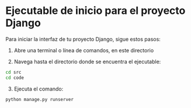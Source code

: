 # Ejecutable de inicio para el proyecto Django

Para iniciar la interfaz de tu proyecto Django, sigue estos pasos:

1. Abre una terminal o línea de comandos, en este directorio

2. Navega hasta el directorio donde se encuentra el ejecutable:

```bash
cd src
cd code
```
3. Ejecuta el comando:

```bash
python manage.py runserver
```

